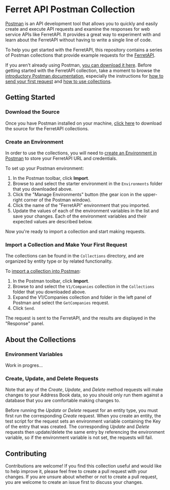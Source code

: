 # Ferret API Postman Collection

[Postman](https://www.getpostman.com/postman) is an API development tool that allows you to quickly and easily create and execute API requests and examine the responses for web service APIs like FerretAPI.
It provides a great way to experiment with and learn about the FerretAPI without having to write a single line of code.

To help you get started with the FerretAPI, this repository contains a series of Postman collections that provide example requests for the [FerretAPI](https://rest-api.maximizer.com).

If you aren't already using Postman, [you can download it here](https://www.getpostman.com/postman). Before getting started with the FerretAPI collection, take a moment to browse the [introductory Postman documentation](https://www.getpostman.com/docs/v6/), especially the instructions for [how to send your first request](https://www.getpostman.com/docs/v6/postman/launching_postman/sending_the_first_request) and [how to use collections](https://www.getpostman.com/docs/v6/postman/collections/intro_to_collections).

## Getting Started

### Download the Source

Once you have Postman installed on your machine, [click here](https://github.com/MaximizerSoftwareInc/ferret-api-postman/archive/master.zip) to download the source for the FerretAPI collections.

### Create an Environment

In order to use the collections, you will need to [create an Environment in Postman](https://www.getpostman.com/docs/postman/environments_and_globals/manage_environments) to store your FerretAPI URL and credentials.

To set up your Postman environment:
1. In the Postman toolbar, click **Import**.
2. Browse to and select the starter environment in the `Environments` folder that you downloaded above.
3. Click the "Manage Environments" button (the gear icon in the upper-right corner of the Postman window).
4. Click the name of the "FerretAPI" environment that you imported.
5. Update the values of each of the environment variables in the list and save your changes. Each of the environment variables and their expected values are described below.

Now you're ready to import a collection and start making requests.

### Import a Collection and Make Your First Request

The collections can be found in the `Collections` directory, and are organized by entity type or by related functionality. 

To [import a collection into Postman](https://www.getpostman.com/docs/postman/collections/data_formats):
1. In the Postman toolbar, click **Import**.
2. Browse to and select the `V1/Companies` collection in the `Collections` folder that you downloaded above.
3. Expand the V1/Companies collection and folder in the left panel of Postman and select the `GetCompanies` request.
4. Click `Send`.

The request is sent to the FerretAPI, and the results are displayed in the "Response" panel.

## About the Collections

### Environment Variables

Work in progres...

### Create, Update, and Delete Requests

Note that any of the *Create*, *Update*, and *Delete* method requests will make changes to your Address Book data, so you should only run them against a database that you are comfortable making changes to.

Before running the *Update* or *Delete* request for an entity type, you must first run the corresponding *Create* request. When you create an entity, the test script for the request sets an environment variable containing the Key of the entry that was created. The corresponding *Update* and *Delete* requests then update/delete the same entry by referencing the environment variable, so if the environment variable is not set, the requests will fail.

## Contributing

Contributions are welcome! If you find this collection useful and would like to help improve it, please feel free to create a pull request with your changes. If you are unsure about whether or not to create a pull request, you are welcome to create an issue first to discuss your changes.
